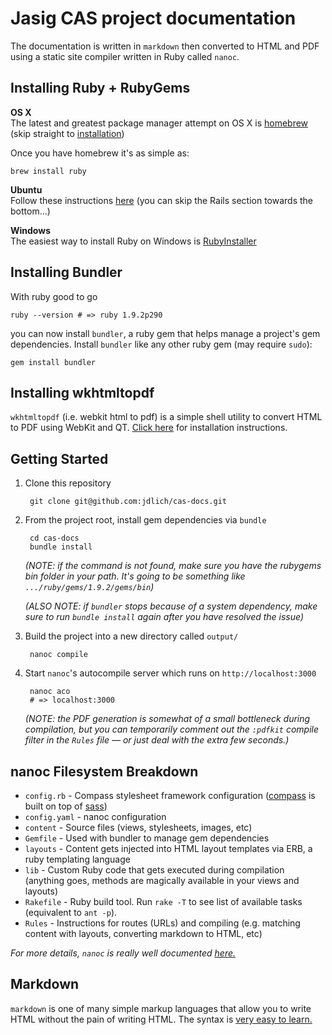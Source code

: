 # Jasig CAS project documentation

The documentation is written in `markdown` then converted to HTML and PDF using a static site compiler written in Ruby called `nanoc`.

## Installing Ruby + RubyGems

**OS X**  
The latest and greatest package manager attempt on OS X is [homebrew](http://mxcl.github.com/homebrew/) (skip straight to [installation](https://github.com/mxcl/homebrew/wiki/Installation))

Once you have homebrew it's as simple as:

	brew install ruby

**Ubuntu**  
Follow these instructions [here](https://github.com/Snorby/snorby/wiki/Ubuntu-1.9.2-without-RVM-by-Eric-Peters) (you can skip the Rails section towards the bottom…)

**Windows**  
The easiest way to install Ruby on Windows is [RubyInstaller](http://rubyinstaller.org/)

## Installing Bundler

With ruby good to go

	ruby --version # => ruby 1.9.2p290

you can now install `bundler`, a ruby gem that helps manage a project's gem dependencies. Install `bundler` like any other ruby gem (may require `sudo`):

	gem install bundler

## Installing wkhtmltopdf

`wkhtmltopdf` (i.e. webkit html to pdf) is a simple shell utility to convert HTML to PDF using WebKit and QT. [Click here](https://github.com/jdpace/PDFKit/wiki/Installing-WKHTMLTOPDF) for installation instructions.

## Getting Started

1. Clone this repository

		git clone git@github.com:jdlich/cas-docs.git

2. From the project root, install gem dependencies via `bundle`

		cd cas-docs
		bundle install

	*(NOTE: if the command is not found, make sure you have the rubygems bin folder in your path. It's going to be something like `.../ruby/gems/1.9.2/gems/bin`)*
	
	*(ALSO NOTE: if `bundler` stops because of a system dependency, make sure to run `bundle install` again after you have resolved the issue)*

3. Build the project into a new directory called `output/`

		nanoc compile

4. Start `nanoc`'s autocompile server which runs on `http://localhost:3000`

		nanoc aco
		# => localhost:3000

	*(NOTE: the PDF generation is somewhat of a small bottleneck during compilation, but you can temporarily comment out the `:pdfkit` compile filter in the `Rules` file — or just deal with the extra few seconds.)*

## nanoc Filesystem Breakdown

* `config.rb` - Compass stylesheet framework configuration ([compass](http://compass-style.org/) is built on top of [sass](http://sass-lang.com/))
* `config.yaml` - nanoc configuration
* `content` - Source files (views, stylesheets, images, etc)
* `Gemfile` - Used with bundler to manage gem dependencies
* `layouts` - Content gets injected into HTML layout templates via ERB, a ruby templating language
* `lib` - Custom Ruby code that gets executed during compilation (anything goes, methods are magically available in your views and layouts)
* `Rakefile` - Ruby build tool. Run `rake -T` to see list of available tasks (equivalent to `ant -p`).
* `Rules` - Instructions for routes (URLs) and compiling (e.g. matching content with layouts, converting markdown to HTML, etc)

*For more details, `nanoc` is really well documented [here.](http://nanoc.stoneship.org/docs/)*

## Markdown

`markdown` is one of many simple markup languages that allow you to write HTML without the pain of writing HTML. The syntax is [very easy to learn.](http://daringfireball.net/projects/markdown/syntax)